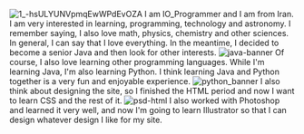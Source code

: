![1_-hsULYUNVpmqEwWPdEvOZA](https://user-images.githubusercontent.com/109272757/183892235-15c4ed73-e840-404c-95f9-cf9f00c31c86.gif)
I am IO_Programmer and I am from Iran. I am very interested in learning, programming, technology and astronomy. I remember saying, I also love math, physics, chemistry and other sciences. In general, I can say that I love everything. In the meantime, I decided to become a senior Java and then look for other interests.
![java-banner](https://user-images.githubusercontent.com/109272757/183892523-9ca86e37-efec-487f-a3a9-5ab55608d80a.png)
Of course, I also love learning other programming languages. While I'm learning Java, I'm also learning Python. I think learning Java and Python together is a very fun and enjoyable experience.
![python_banner](https://user-images.githubusercontent.com/109272757/183892873-97ab28e7-0d06-4ba7-b96e-b720275a58c7.jpg)
I also think about designing the site, so I finished the HTML period and now I want to learn CSS and the rest of it.
![psd-html](https://user-images.githubusercontent.com/109272757/183893347-63824477-3970-4d61-8a73-1bef579af8a2.jpg)
I also worked with Photoshop and learned it very well, and now I'm going to learn Illustrator so that I can design whatever design I like for my site.
